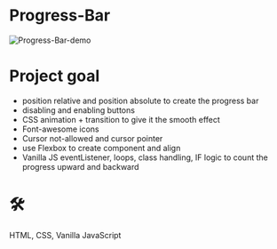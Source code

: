 # Progress-Bar

![Progress-Bar-demo](https://github.com/teotimepacreau/Progress-Steps-Day2-of-100DaysOfCode/blob/main/Progress%20Steps.gif)

# Project goal

- position relative and position absolute to create the progress bar
- disabling and enabling buttons
- CSS animation + transition to give it the smooth effect
- Font-awesome icons
- Cursor not-allowed and cursor pointer
- use Flexbox to create component and align
- Vanilla JS eventListener, loops, class handling, IF logic to count the progress upward and backward

# 🛠️
HTML, CSS, Vanilla JavaScript
